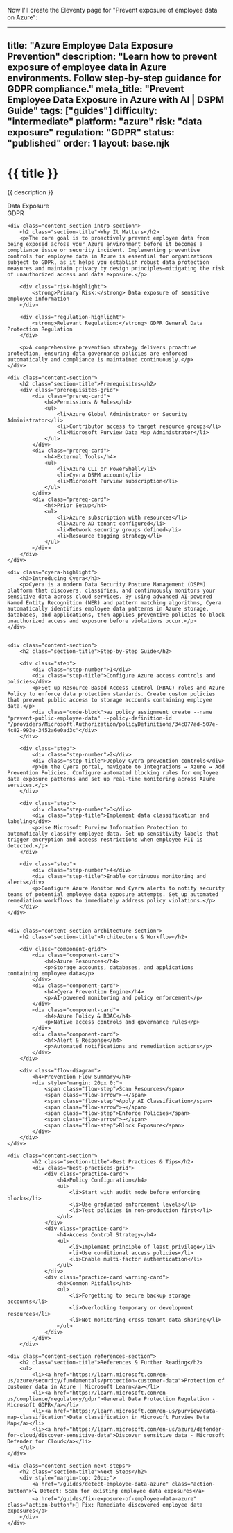 Now I'll create the Eleventy page for "Prevent exposure of employee data on Azure":

---
title: "Azure Employee Data Exposure Prevention"
description: "Learn how to prevent exposure of employee data in Azure environments. Follow step-by-step guidance for GDPR compliance."
meta_title: "Prevent Employee Data Exposure in Azure with AI | DSPM Guide"
tags: ["guides"]
difficulty: "intermediate"
platform: "azure"
risk: "data exposure"
regulation: "GDPR"
status: "published"
order: 1
layout: base.njk
---

<div class="container">
    <div class="header">
        <h1>{{ title }}</h1>
        <p>{{ description }}</p>
        <div class="badge">Data Exposure</div>
        <div class="badge regulation">GDPR</div>
    </div>

    <div class="content-section intro-section">
        <h2 class="section-title">Why It Matters</h2>
        <p>The core goal is to proactively prevent employee data from being exposed across your Azure environment before it becomes a compliance issue or security incident. Implementing preventive controls for employee data in Azure is essential for organizations subject to GDPR, as it helps you establish robust data protection measures and maintain privacy by design principles—mitigating the risk of unauthorized access and data exposure.</p>
        
        <div class="risk-highlight">
            <strong>Primary Risk:</strong> Data exposure of sensitive employee information
        </div>
        
        <div class="regulation-highlight">
            <strong>Relevant Regulation:</strong> GDPR General Data Protection Regulation
        </div>
        
        <p>A comprehensive prevention strategy delivers proactive protection, ensuring data governance policies are enforced automatically and compliance is maintained continuously.</p>
    </div>

    <div class="content-section">
        <h2 class="section-title">Prerequisites</h2>
        <div class="prerequisites-grid">
            <div class="prereq-card">
                <h4>Permissions & Roles</h4>
                <ul>
                    <li>Azure Global Administrator or Security Administrator</li>
                    <li>Contributor access to target resource groups</li>
                    <li>Microsoft Purview Data Map Administrator</li>
                </ul>
            </div>
            <div class="prereq-card">
                <h4>External Tools</h4>
                <ul>
                    <li>Azure CLI or PowerShell</li>
                    <li>Cyera DSPM account</li>
                    <li>Microsoft Purview subscription</li>
                </ul>
            </div>
            <div class="prereq-card">
                <h4>Prior Setup</h4>
                <ul>
                    <li>Azure subscription with resources</li>
                    <li>Azure AD tenant configured</li>
                    <li>Network security groups defined</li>
                    <li>Resource tagging strategy</li>
                </ul>
            </div>
        </div>
    </div>
	
    <div class="cyera-highlight">
        <h3>Introducing Cyera</h3>
        <p>Cyera is a modern Data Security Posture Management (DSPM) platform that discovers, classifies, and continuously monitors your sensitive data across cloud services. By using advanced AI-powered Named Entity Recognition (NER) and pattern matching algorithms, Cyera automatically identifies employee data patterns in Azure storage, databases, and applications, then applies preventive policies to block unauthorized access and exposure before violations occur.</p>
    </div>
	

    <div class="content-section">
        <h2 class="section-title">Step-by-Step Guide</h2>
        
        <div class="step">
            <div class="step-number">1</div>
            <div class="step-title">Configure Azure access controls and policies</div>
            <p>Set up Resource-Based Access Control (RBAC) roles and Azure Policy to enforce data protection standards. Create custom policies that prevent public access to storage accounts containing employee data.</p>
            <div class="code-block">az policy assignment create --name "prevent-public-employee-data" --policy-definition-id "/providers/Microsoft.Authorization/policyDefinitions/34c877ad-507e-4c82-993e-3452a6e0ad3c"</div>
        </div>

        <div class="step">
            <div class="step-number">2</div>
            <div class="step-title">Deploy Cyera prevention controls</div>
            <p>In the Cyera portal, navigate to Integrations → Azure → Add Prevention Policies. Configure automated blocking rules for employee data exposure patterns and set up real-time monitoring across Azure services.</p>
        </div>

        <div class="step">
            <div class="step-number">3</div>
            <div class="step-title">Implement data classification and labeling</div>
            <p>Use Microsoft Purview Information Protection to automatically classify employee data. Set up sensitivity labels that trigger encryption and access restrictions when employee PII is detected.</p>
        </div>

        <div class="step">
            <div class="step-number">4</div>
            <div class="step-title">Enable continuous monitoring and alerts</div>
            <p>Configure Azure Monitor and Cyera alerts to notify security teams of potential employee data exposure attempts. Set up automated remediation workflows to immediately address policy violations.</p>
        </div>
    </div>


    <div class="content-section architecture-section">
        <h2 class="section-title">Architecture & Workflow</h2>
        
        <div class="component-grid">
            <div class="component-card">
                <h4>Azure Resources</h4>
                <p>Storage accounts, databases, and applications containing employee data</p>
            </div>
            <div class="component-card">
                <h4>Cyera Prevention Engine</h4>
                <p>AI-powered monitoring and policy enforcement</p>
            </div>
            <div class="component-card">
                <h4>Azure Policy & RBAC</h4>
                <p>Native access controls and governance rules</p>
            </div>
            <div class="component-card">
                <h4>Alert & Response</h4>
                <p>Automated notifications and remediation actions</p>
            </div>
        </div>

        <div class="flow-diagram">
            <h4>Prevention Flow Summary</h4>
            <div style="margin: 20px 0;">
                <span class="flow-step">Scan Resources</span>
                <span class="flow-arrow">→</span>
                <span class="flow-step">Apply AI Classification</span>
                <span class="flow-arrow">→</span>
                <span class="flow-step">Enforce Policies</span>
                <span class="flow-arrow">→</span>
                <span class="flow-step">Block Exposure</span>
            </div>
        </div>
    </div>

	<div class="content-section">
	        <h2 class="section-title">Best Practices & Tips</h2>
	        <div class="best-practices-grid">
	            <div class="practice-card">
	                <h4>Policy Configuration</h4>
	                <ul>
	                    <li>Start with audit mode before enforcing blocks</li>
	                    <li>Use graduated enforcement levels</li>
	                    <li>Test policies in non-production first</li>
	                </ul>
	            </div>
	            <div class="practice-card">
	                <h4>Access Control Strategy</h4>
	                <ul>
	                    <li>Implement principle of least privilege</li>
	                    <li>Use conditional access policies</li>
	                    <li>Enable multi-factor authentication</li>
	                </ul>
	            </div>
	            <div class="practice-card warning-card">
	                <h4>Common Pitfalls</h4>
	                <ul>
	                    <li>Forgetting to secure backup storage accounts</li>
	                    <li>Overlooking temporary or development resources</li>
	                    <li>Not monitoring cross-tenant data sharing</li>
	                </ul>
	            </div>
	        </div>
	    </div>

    <div class="content-section references-section">
        <h2 class="section-title">References & Further Reading</h2>
        <ul>
            <li><a href="https://learn.microsoft.com/en-us/azure/security/fundamentals/protection-customer-data">Protection of customer data in Azure | Microsoft Learn</a></li>
            <li><a href="https://learn.microsoft.com/en-us/compliance/regulatory/gdpr">General Data Protection Regulation - Microsoft GDPR</a></li>
            <li><a href="https://learn.microsoft.com/en-us/purview/data-map-classification">Data classification in Microsoft Purview Data Map</a></li>
            <li><a href="https://learn.microsoft.com/en-us/azure/defender-for-cloud/discover-sensitive-data">Discover sensitive data - Microsoft Defender for Cloud</a></li>
        </ul>
    </div>

    <div class="content-section next-steps">
        <h2 class="section-title">Next Steps</h2>
        <div style="margin-top: 20px;">
            <a href="/guides/detect-employee-data-azure" class="action-button">🔍 Detect: Scan for existing employee data exposures</a>
            <a href="/guides/fix-exposure-of-employee-data-azure" class="action-button">🔧 Fix: Remediate discovered employee data exposures</a>
        </div>
    </div>
</div>